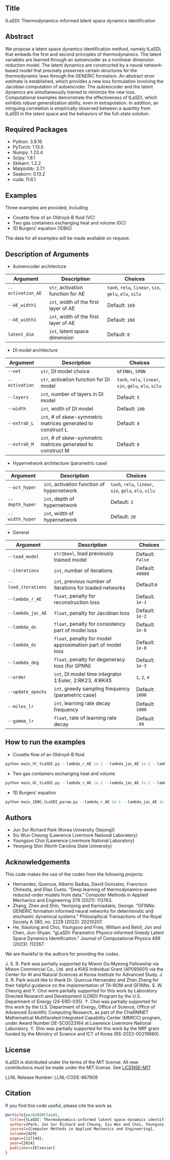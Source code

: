 ## Title

tLaSDI: Thermodynamics-informed latent space dynamics identification


## Abstract 

We propose a latent space dynamics identification method, namely tLaSDI, that embeds the first and second principles of thermodynamics. 
The latent variables are learned through an autoencoder as a nonlinear dimension reduction model.
The latent dynamics are constructed by a neural network-based model that precisely preserves certain structures for the thermodynamic laws through the GENERIC formalism.
An abstract error estimate is established, which provides a new loss formulation involving the Jacobian computation of autoencoder.
The autoencoder and the latent dynamics are simultaneously trained to minimize the new loss.
Computational examples demonstrate the effectiveness of tLaSDI, which exhibits robust generalization ability, even in extrapolation.
In addition, an intriguing correlation is empirically observed between a quantity from tLaSDI in the latent space and the behaviors of the full-state solution.

## Required Packages

- Python: 3.9.16
- PyTorch: 1.13.0
- Numpy: 1.23.4
- Scipy: 1.8.1
- Sklearn: 1.2.2
- Matplotlib: 3.7.1
- Seaborn: 0.13.2
- cuda: 11.6.1

## Examples

Three examples are provided, including
- Couette flow of an Oldroyd-B fluid (VC)
- Two gas containers exchanging heat and volume (GC)
- 1D Burgers’ equation (1DBG)

The data for all examples will be made available on request.

## Description of Arguments

- Autoencoder architecture
  
| Argument | Description | Choices |
| -------- | -------- | -------- |
| `--activation_AE`   | `str`, activation function for AE   |  `tanh`, `relu`, `linear`, `sin`, `gelu`, `elu`, `silu` |
| `--AE_width1`       | `int`, width of the first layer of AE | Default: `160` |
| `--AE_width1`       | `int`, width of the first layer of AE | Default: `160` |
| `latent_dim`        | `int`, latent space dimension | Default: `8` |

- DI model architecture

| Argument | Description | Choices |
| -------- | -------- | -------- |
| `--net`  | `str`, DI model choice | `GFINNs`, `SPNN` | 
| `--activation` | `str`, activation function for DI model  | `tanh`, `relu`, `linear`, `sin`, `gelu`, `elu`, `silu`  |
| `--layers` | `int`, number of layers in DI model | Default: `5` |
| `--width` | `int`, width of DI model | Default: `100` |
| `--extraD_L` | `int`, # of skew-symmetric matrices generated to construct L | Default: `8` |
| `--extraD_M` | `int`, # of skew-symmetric matrices generated to construct M | Default: `8` |

- Hypernetwork architecture (parametric case)

| Argument | Description | Choices |
| -------- | -------- | -------- |
|`--act_hyper` | `int`, activation function of hypernetwork | `tanh`, `relu`, `linear`, `sin`, `gelu`, `elu`, `silu`  |
|`--depth_hyper` | `int`, depth of hypernetwork | Default: `3`  |
|`--width_hyper` | `int`, width of hypernetwork | Default: `20` |


- General
  
| Argument | Description | Choices |
| -------- | -------- | -------- |
|`--load_model`| `str2bool`, load previously trained model | Default: `False`|
|`--iterations`| `int`, number of iterations | Default: `40000`|
|`--load_iterations`| `int`, previous number of iterations for loaded networks | Default:`0` |
|`--lambda_r_AE`| `float`, penalty for reconstruction loss | Default: `1e-1`|
|`--lambda_jac_AE`|`float`, penalty for Jacobian loss | Default: `1e-2`|
|`--lambda_dx` | `float`, penalty for consistency part of model loss | Default: `1e-8`|
|`--lambda_dz` | `float`, penalty for model approximation part of model loss | Default: `1e-8`|
|`--lambda_deg` | `float`, penalty for degeneracy loss (for SPNN) | Default: `1e-3`|
|`--order` | `int`, DI model time integrator 1:Euler, 2:RK23, 4:RK45 | `1`, `2`, `4`|
|`--update_epochs` | `int`, greedy sampling frequency (parametric case) | Default: `1000`| 
|`--miles_lr` | `int`, learning rate decay frequency | Default: `1000`|
|`--gamma_lr` | `float`, rate of learning rate decay | Default: `.99`|

## How to run the examples

- Couette flow of an Oldroyd-B fluid
  
```python
python main_VC_tLaSDI.py --lambda_r_AE 1e-1 --lambda_jac_AE 1e-2 --lambda_dx 1e-8 --lambda_Dz 1e-8 ...
```

- Two gas containers exchanging heat and volume
  
```python
python main_GC_tLaSDI.py --lambda_r_AE 1e-1 --lambda_jac_AE 1e-2 --lambda_dx 1e-7 --lambda_Dz 1e-7 ...
```

- 1D Burgers’ equation
  
```python
python main_1DBG_tLaSDI_param.py --lambda_r_AE 1e-1 --lambda_jac_AE 1e-9 --lambda_dx 1e-7 --lambda_Dz 1e-7 ...
```

## Authors

- Jun Sur Richard Park (Korea University (Sejong))
- Siu Wun Cheung (Lawrence Livermore National Laboratory)
- Youngsoo Choi (Lawrence Livermore National Laboratory)
- Yeonjong Shin (North Carolina State University)

## Acknowledgements

This code makes the use of the codes from the following projects:

- Hernandez, Quercus, Alberto Badias, David Gonzalez, Francisco Chinesta, and Elias Cueto. "Deep learning of thermodynamics-aware reduced-order models from data." Computer Methods in Applied Mechanics and Engineering 379 (2021): 113763.
- Zhang, Zhen and Shin, Yeonjong and Karniadakis, George. "GFINNs: GENERIC formalism informed neural networks for deterministic and stochastic dynamical systems." Philosophical Transactions of the Royal Society A 380, no. 2229 (2022): 20210207.
- He, Xiaolong and Choi, Youngsoo and Fries, William and Belof, Jon and Chen, Jiun-Shyan. "gLaSDI: Parametric Physics-informed Greedy Latent Space Dynamics Identiﬁcation." Journal of Computational Physics 489 (2023): 112267.

We are thankful to the authors for providing the codes.

J. S. R. Park was partially supported by Miwon Du-Myeong
Fellowship via Miwon Commercial Co., Ltd. and a KIAS Individual Grant (AP095601)
via the Center for AI and Natural Sciences at Korea Institute for Advanced Study.
J. S. R. Park would like to thank Dr. Quercus Hernandez and Zhen Zhang for their
helpful guidance on the implementation of TA-ROM and GFINNs. S. W. Cheung and
Y. Choi were partially supported for this work by Laboratory Directed Research and
Development (LDRD) Program by the U.S. Department of Energy (24-ERD-035). Y.
Choi was partially supported for this work by the U.S. Department of Energy, Office
of Science, Office of Advanced Scientific Computing Research, as part of the 
CHaRMNET Mathematical Multifaceted Integrated Capability Center (MMICC) program,
under Award Number DE-SC0023164 at Lawrence Livermore National Laboratory.
Y. Shin was partially supported for this work by the NRF grant funded by the 
Ministry of Science and ICT of Korea (RS-2023-00219980).


## License
tLaSDI is distributed under the terms of the MIT license. All new contributions must be made under the MIT license. See
[LICENSE-MIT](https://github.com/pjss1223/tLaSDI/blob/main/LICENSE)

LLNL Release Number: LLNL-CODE-867909

## Citation

If you find this code useful, please cite the work as

```bibtex
@article{park2024tlasdi,
  title={tLaSDI: Thermodynamics-informed latent space dynamics identification},
  author={Park, Jun Sur Richard and Cheung, Siu Wun and Choi, Youngsoo and Shin, Yeonjong},
  journal={Computer Methods in Applied Mechanics and Engineering},
  volume={429}
  pages={117144},
  year={2024}
  publisher={Elsevier}
}


